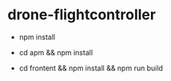 # drone-flightcontroller

* npm install

* cd apm && npm install

* cd frontent && npm install && npm run build